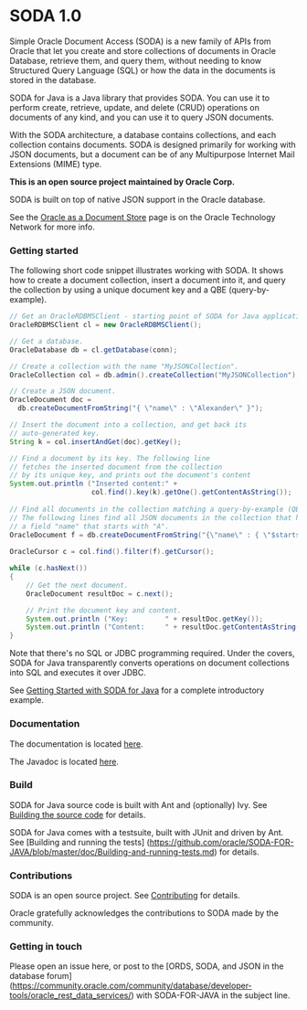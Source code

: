# SODA 1.0
Simple Oracle Document Access (SODA) is a new family of APIs from Oracle that let you create and store collections of documents in Oracle Database, retrieve them, and query them, without needing to know Structured Query Language (SQL) or how the data in the documents is stored in the database.

SODA for Java is a Java library that provides SODA. You can use it to perform create, retrieve, update, and delete (CRUD) operations on documents of any kind, and you can use it to query JSON documents.

With the SODA architecture, a database contains collections, and each collection contains documents. SODA is designed primarily for working with JSON documents, but a document can be of any Multipurpose Internet Mail Extensions (MIME) type.

**This is an open source project maintained by Oracle Corp.**

SODA is built on top of native JSON support in the Oracle database.

See the [Oracle as a Document Store](http://www.oracle.com/technetwork/database/application-development/oracle-document-store/index.html) page is on the Oracle Technology Network for more info.

### Getting started

The following short code snippet illustrates working with SODA. It shows how to create a document collection, insert a document into it, and query the collection by using a unique document key and a QBE (query-by-example).

```java        
// Get an OracleRDBMSClient - starting point of SODA for Java application.
OracleRDBMSClient cl = new OracleRDBMSClient();

// Get a database.
OracleDatabase db = cl.getDatabase(conn);

// Create a collection with the name "MyJSONCollection".
OracleCollection col = db.admin().createCollection("MyJSONCollection");

// Create a JSON document.
OracleDocument doc =
  db.createDocumentFromString("{ \"name\" : \"Alexander\" }");

// Insert the document into a collection, and get back its
// auto-generated key.
String k = col.insertAndGet(doc).getKey();

// Find a document by its key. The following line
// fetches the inserted document from the collection
// by its unique key, and prints out the document's content
System.out.println ("Inserted content:" + 
                    col.find().key(k).getOne().getContentAsString());
                    
// Find all documents in the collection matching a query-by-example (QBE).
// The following lines find all JSON documents in the collection that have 
// a field "name" that starts with "A".
OracleDocument f = db.createDocumentFromString("{\"name\" : { \"$startsWith\" : \"A\" }}");
                       
OracleCursor c = col.find().filter(f).getCursor();

while (c.hasNext())
{
    // Get the next document.
    OracleDocument resultDoc = c.next();

    // Print the document key and content.
    System.out.println ("Key:         " + resultDoc.getKey());
    System.out.println ("Content:     " + resultDoc.getContentAsString());
}
```

Note that there's no SQL or JDBC programming required. Under the covers, SODA for Java transparently converts operations on document collections into SQL and executes it over JDBC.

See [Getting Started with SODA for Java](https://github.com/oracle/SODA-FOR-JAVA/blob/master/doc/Getting-started-example.md) for a complete introductory example.

### Documentation

The documentation is located [here](http://docs.oracle.com/cd/E63251_01/index.htm).

The Javadoc is located [here](http://oracle.github.io/SODA-FOR-JAVA).

### Build

SODA for Java source code is built with Ant and (optionally) Ivy. See [Building the source code](https://github.com/oracle/SODA-FOR-JAVA/blob/master/doc/Building-source-code.md) for
details. 

SODA for Java comes with a testsuite, built with JUnit and driven by Ant. See [Building and running the tests]
(https://github.com/oracle/SODA-FOR-JAVA/blob/master/doc/Building-and-running-tests.md) for details.

### Contributions

SODA is an open source project. See [Contributing](https://github.com/morgiyan/SODA/blob/master/CONTRIBUTING.md) for details.

Oracle gratefully acknowledges the contributions to SODA made by the community.

### Getting in touch

Please open an issue here, or post to the [ORDS, SODA, and JSON in the database forum] (https://community.oracle.com/community/database/developer-tools/oracle_rest_data_services/) with SODA-FOR-JAVA in the subject line.
